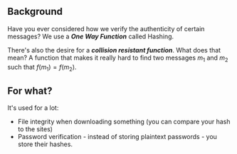 ## Background
Have you ever considered how we verify the authenticity of certain messages? We use a ***One Way Function*** called Hashing. 

There's also the desire for a ***collision resistant function***. What does that mean? A function that makes it really hard to find two messages $m_1$ and $m_2$ such that $f(m_1) = f(m_2)$. 

## For what?
It's used for a lot:
- File integrity when downloading something (you can compare your hash to the sites)
- Password verification - instead of storing plaintext passwords - you store their hashes. 

